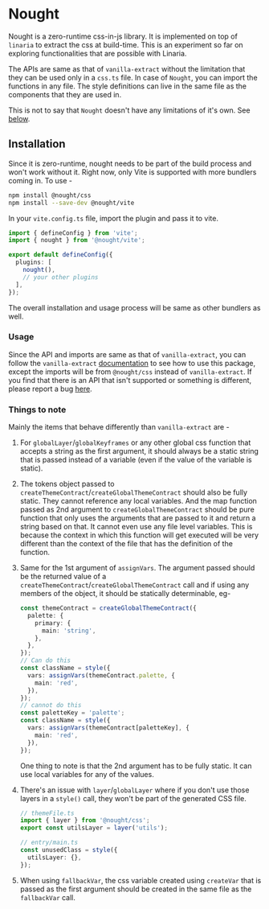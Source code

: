 # Nought

Nought is a zero-runtime css-in-js library. It is implemented on top of `linaria` to extract the css at build-time. This is an experiment so far on exploring functionalities that are possible with Linaria.

The APIs are same as that of `vanilla-extract` without the limitation that they can be used only in a `css.ts` file. In case of `Nought`, you can import the functions in any file. The style definitions can live in the same file as the components that they are used in.

This is not to say that `Nought` doesn't have any limitations of it's own. See [below](#things-to-note).

## Installation

Since it is zero-runtime, nought needs to be part of the build process and won't work without it. Right now, only Vite is supported with more bundlers coming in. To use -

```sh
npm install @nought/css
npm install --save-dev @nought/vite
```

In your `vite.config.ts` file, import the plugin and pass it to vite.

```ts
import { defineConfig } from 'vite';
import { nought } from '@nought/vite';

export default defineConfig({
  plugins: [
    nought(),
    // your other plugins
  ],
});
```

The overall installation and usage process will be same as other bundlers as well.

### Usage

Since the API and imports are same as that of `vanilla-extract`, you can follow the `vanilla-extract` [documentation](https://vanilla-extract.style/documentation/api/style/) to see how to use this package, except the imports will be from `@nought/css` instead of `vanilla-extract`. If you find that there is an API that isn't supported or something is different, please report a bug [here](https://github.com/brijeshb42/nought/issues/new).

### Things to note

Mainly the items that behave differently than `vanilla-extract` are -

1. For `globalLayer`/`globalKeyframes` or any other global css function that accepts a string as the first argument, it should always be a static string that is passed instead of a variable (even if the value of the variable is static).
2. The tokens object passed to `createThemeContract`/`createGlobalThemeContract` should also be fully static. They cannot reference any local variables. And the map function passed as 2nd argument to `createGlobalThemeContract` should be pure function that only uses the arguments that are passed to it and return a string based on that. It cannot even use any file level variables. This is because the context in which this function will get executed will be very different than the context of the file that has the definition of the function.
3. Same for the 1st argument of `assignVars`. The argument passed should be the returned value of a `createThemeContract`/`createGlobalThemeContract` call and if using any members of the object, it should be statically determinable, eg-

   ```ts
   const themeContract = createGlobalThemeContract({
     palette: {
       primary: {
         main: 'string',
       },
     },
   });
   // Can do this
   const className = style({
     vars: assignVars(themeContract.palette, {
       main: 'red',
     }),
   });
   // cannot do this
   const paletteKey = 'palette';
   const className = style({
     vars: assignVars(themeContract[paletteKey], {
       main: 'red',
     }),
   });
   ```

   One thing to note is that the 2nd argument has to be fully static. It can use local variables for any of the values.

4. There's an issue with `layer`/`globalLayer` where if you don't use those layers in a `style()` call, they won't be part of the generated CSS file.

   ```ts
   // themeFile.ts
   import { layer } from '@nought/css';
   export const utilsLayer = layer('utils');

   // entry/main.ts
   const unusedClass = style({
     utilsLayer: {},
   });
   ```

5. When using `fallbackVar`, the css variable created using `createVar` that is passed as the first argument should be created in the same file as the `fallbackVar` call.
